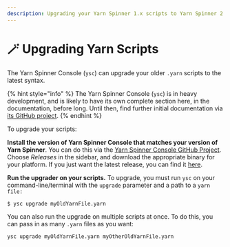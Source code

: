 ```yaml
---
description: Upgrading your Yarn Spinner 1.x scripts to Yarn Spinner 2.x is easy.
---
```


# 🪄 Upgrading Yarn Scripts

The Yarn Spinner Console (`ysc`) can upgrade your older `.yarn` scripts to the latest syntax.&#x20;

{% hint style="info" %}
The Yarn Spinner Console (`ysc`) is in heavy development, and is likely to have its own complete section here, in the documentation, before long. Until then, find further initial documentation via [its GitHub project](https://github.com/YarnSpinnerTool/YarnSpinner-Console).
{% endhint %}

To upgrade your scripts:

**Install the version of Yarn Spinner Console that matches your version of Yarn Spinner**. You can do this via the [Yarn Spinner Console GitHub Project](https://github.com/YarnSpinnerTool/YarnSpinner-Console). Choose _Releases_ in the sidebar, and download the appropriate binary for your platform. If you just want the latest release, you can find it [here](https://github.com/YarnSpinnerTool/YarnSpinner-Console/releases/latest).

**Run the upgrader on your scripts.** To upgrade, you must run `ysc` on your command-line/terminal with the `upgrade` parameter and a path to a `yarn file:`

```
$ ysc upgrade myOldYarnFile.yarn
```

You can also run the upgrade on multiple scripts at once. To do this, you can pass in as many `.yarn` files as you want:

```
ysc upgrade myOldYarnFile.yarn myOtherOldYarnFile.yarn
```
